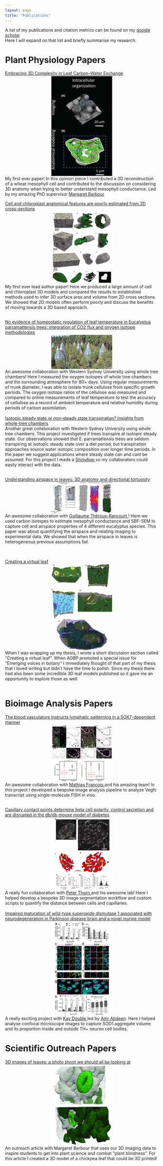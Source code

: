 ```yaml
---
layout: page
title: "Publications"
---
```

A list of my publications and citation metrics can be found on my 
<a href="https://scholar.google.com.au/citations?user=ca2u0TMAAAAJ&hl=en"> google scholar </a> 
<br />
Here I will expand on that list and briefly summarise my research:
<br />

# Plant Physiology Papers 

<a href="https://www.sciencedirect.com/science/article/pii/S1360138518302103"> Embracing 3D Complexity in Leaf Carbon–Water Exchange </a> <br />
<img  src="/img/TIPS_JPG.jpg" width="200" style="display:block; margin-left:auto; margin-right:auto" />
My first ever paper! In this opinion piece I contributed a 3D reconstruction of a wheat mesophyll cell and contributed to the discussion on considering 3D anatomy when trying to better understand mesophyll conductance. 
Led by my amazing PhD supervisor <a href="https://profiles.waikato.ac.nz/margaret.barbour"> Margaret Barbour </a> 
<br clear="left"/>

<a href="https://nph.onlinelibrary.wiley.com/doi/full/10.1111/nph.16219"> Cell and chloroplast anatomical features are poorly estimated from 2D cross-sections </a> <br />
<img  src="/img/newphyt_fig_JPG.jpg" width="200" style="display:block; margin-left:auto; margin-right:auto" />
My first ever lead author paper! Here we produced a large amount of cell and chloroplast 3D models and compared the results to established methods used to infer 3D surface area and volume from 2D cross sections. We showed that 2D models often perform poorly and discuss the benefits of moving towards a 3D based approach.    
<br clear="left"/>

<a href="https://nph.onlinelibrary.wiley.com/doi/full/10.1111/nph.16733"> No evidence of homeostatic regulation of leaf temperature in Eucalyptus parramattensis trees: integration of CO2 flux and oxygen isotope methodologies </a> <br />
<img  src="/img/WTC.jpg" width="200" style="display:block; margin-left:auto; margin-right:auto" />
An awesome collaboration with Western Sydney University using whole tree chambers! Here I measured the oxygen isotopes of whole tree chambers and the surrounding atmosphere for 80+ days. Using regular measurements of trunk diameter, I was able to isolate trunk cellulose from specific growth periods. The oxygen isotope ratios of the cellulose was measured and compared to online measurements of leaf temperature to test the accuracy of cellulose as a record of ambient temperature and relative humidity during periods of carbon assimilation. 
<br clear="left"/>
<br />
<a href="https://academic.oup.com/treephys/article/44/11/tpae125/7811264"> Isotopic steady state or non-steady state transpiration? Insights from whole-tree chambers </a> <br />
Another great collaboration with Western Sydney University using whole tree chambers. This project investigated if trees transpire at isotopic steady state. Our observations showed that E. parramattensis trees are seldom transpiring at isotopic steady state over a diel period, but transpiration approaches source water isotopic composition over longer time periods.  In the paper we suggest applications where steady state can and cant be assumed. For this project I made a <a href= "https://richard-harwood.shinyapps.io/Whole_Tree_18O_Transpiration/"> ShinyApp </a> so my collaborators could easily interact with the data.
<br clear="left"/>
<br />

<a href="https://onlinelibrary.wiley.com/doi/10.1111/pce.14079"> Understanding airspace in leaves: 3D anatomy and directional tortuosity </a> <br />
<img  src="/img/PCE.png" width="200" style="display:block; margin-left:auto; margin-right:auto" />
An awesome collaboration with <a href="https://gtrancourt.gitlab.io/"> Guillaume Théroux-Rancourt </a>! Here we used carbon isotopes to estimate mesophyll conductance and SBF-SEM to capture cell and airspace properties of 4 different eucalyptus species. This paper was about quantifying the airspace and relating imaging to experimental data. We showed that when the airspace in leaves is heterogeneous previous assumptions fail.  
<br clear="left"/>


<br />
<a href="https://academic.oup.com/aobpla/article/15/3/plad033/7190199"> Creating a virtual leaf</a> <br />
<img  src="/img/aobp.jpeg" width="200" style="display:block; margin-left:auto; margin-right:auto" />
When I was wrapping up my thesis, I wrote a short discussion section called “Creating a virtual leaf”. When AOBP promoted a special issue for “Emerging voices in botany” I immediately thought of that part of my thesis that I loved writing but didn’t have the time to polish. Since my thesis there had also been some incredible 3D leaf models published so it gave me an opportunity to explore those as well. 
<br clear="left"/>
<br />


# Bioimage Analysis Papers 
<a href="https://www.embopress.org/doi/full/10.15252/embj.2021109032"> The blood vasculature instructs lymphatic patterning in a SOX7-dependent manner </a> <br />
<img  src="/img/smfish.PNG" width="200"  style="display:block; margin-left:auto; margin-right:auto" />
An awesome collaboration with <a href="https://www.centenary.org.au/people/mathias-francois/"> Mathias Francois </a> and his amazing team! In this project I developed a bespoke image analysis pipeline to analyze Vegfc transcript using single-molecule FISH in vivo.
<br clear="left"/>

<br />
<a href="https://link.springer.com/article/10.1007/s00125-024-06180-x"> Capillary contact points determine beta cell polarity, control secretion and are disrupted in the db/db mouse model of diabetes </a> <br />
<img  src="/img/jevon_et_al.PNG" width="200"  style="display:block; margin-left:auto; margin-right:auto" />
A really fun collaboration with <a href="http://www.thornlab.com/"> Peter Thorn </a> and his awesome lab! Here I helped develop a bespoke 3D image segmentation workflow and custom scripts to quantify the distance between cells and capillaries.  
<br clear="left"/>

<br />
<a href="https://www.biorxiv.org/content/10.1101/2024.10.29.620972v1"> Impaired maturation of wild-type superoxide dismutase 1 associated with neurodegeneration in Parkinson disease brain and a novel murine model </a> <br />
<img  src="/img/sod1_eg.png" width="200"  style="display:block; margin-left:auto; margin-right:auto" />
A really exciting project with <a href="https://prerender.sydney.edu.au/https://www.sydney.edu.au/medicine-health/about/our-people/academic-staff/kay-double.html"> Kay Double </a> led by <a href="https://scholar.google.com/citations?user=R99IlNkAAAAJ&hl=en/"> Amr  Abdeen</a>. Here I helped analyse confocal microscope images to capture SOD1 aggregate volume and its proportion inside and outside TH+ neuron cell bodies.
<br clear="left"/>


# Scientific Outreach Papers 
<a href="https://futurumcareers.com/3d-images-of-leaves-a-photo-shoot-we-should-all-be-looking-at"> 3D images of leaves: a photo shoot we should all be looking at </a> <br />
<img  src="/img/3D-reconstruction-of-a-chickpea-stomata.jpg" width="200" style="display:block; margin-left:auto; margin-right:auto" />
An outreach article with Margaret Barbour that uses our 3D imaging data to inspire students to get into plant science and combat “plant blindness”. For this article I created a 3D model of a chickpea leaf that could be 3D printed!
<br clear="left"/>





